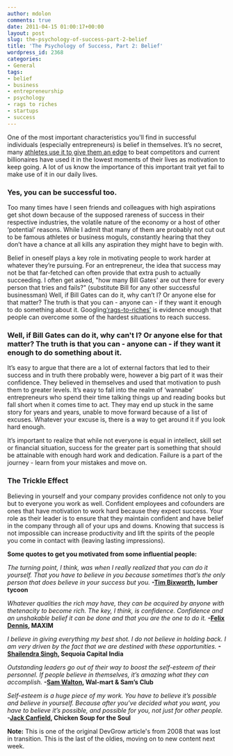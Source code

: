 ```yaml
---
author: mdolon
comments: true
date: 2011-04-15 01:00:17+00:00
layout: post
slug: the-psychology-of-success-part-2-belief
title: 'The Psychology of Success, Part 2: Belief'
wordpress_id: 2368
categories:
- General
tags:
- belief
- business
- entrepreneurship
- psychology
- rags to riches
- startups
- success
---
```


One of the most important characteristics you'll find in successful individuals (especially entrepreneurs) is belief in themselves. It’s no secret, many [athletes use it to give them an edge](http://swimming.about.com/od/swimmingmindtrainingtips/qt/believe_success.htm) to beat competitors and current billionaires have used it in the lowest moments of their lives as motivation to keep going. A lot of us know the importance of this important trait yet fail to make use of it in our daily lives.

### Yes, you can be successful too.

Too many times have I seen friends and colleagues with high aspirations get shot down because of the supposed rareness of success in their respective industries, the volatile nature of the economy or a host of other ‘potential’ reasons. While I admit that many of them are probably not cut out to be famous athletes or business moguls, constantly hearing that they don’t have a chance at all kills any aspiration they might have to begin with.

Belief in oneself plays a key role in motivating people to work harder at whatever they’re pursuing. For an entrepreneur, the idea that success may not be that far-fetched can often provide that extra push to actually succeeding. I often get asked, "how many Bill Gates' are out there for every person that tries and fails?" (substitute Bill for any other successful businessman) Well, if Bill Gates can do it, why can’t I? Or anyone else for that matter? The truth is that you can - anyone can - if they want it enough to do something about it. Googling[‘rags-to-riches’](http://www.google.com/search?hl=en&q=rags+to+riches&btnG=Google+Search&aq=f&oq=) is evidence enough that people can overcome some of the hardest situations to reach success.

### Well, if Bill Gates can do it, why can't I? Or anyone else for that matter? The truth is that you can - anyone can - if they want it enough to do something about it.

It’s easy to argue that there are a lot of external factors that led to their success and in truth there probably were, however a big part of it was their confidence. They believed in themselves and used that motivation to push them to greater levels. It’s easy to fall into the realm of ‘wannabe’ entrepreneurs who spend their time talking things up and reading books but fall short when it comes time to act. They may end up stuck in the same story for years and years, unable to move forward because of a list of excuses. Whatever your excuse is, there is a way to get around it if you look hard enough.

It’s important to realize that while not everyone is equal in intellect, skill set or financial situation, success for the greater part is something that should be attainable with enough hard work and dedication. Failure is a part of the journey - learn from your mistakes and move on.

### The Trickle Effect

Believing in yourself and your company provides confidence not only to you but to everyone you work as well. Confident employees and cofounders are ones that have motivation to work hard because they expect success. Your role as their leader is to ensure that they maintain confident and have belief in the company through all of your ups and downs. Knowing that success is not impossible can increase productivity and lift the spirits of the people you come in contact with (leaving lasting impressions).

**Some quotes to get you motivated from some influential people:**

_The turning point, I think, was when I really realized that you can do it yourself. That you have to believe in you because sometimes that’s the only person that does believe in your success but you._
**-[Tim Bixworth](http://www.forbes.com/2006/09/20/ent-manage_biz_06rich400_self_made_entrepreneurs_tim_blixseth.html), lumber tycoon**

_Whatever qualities the rich may have, they can be acquired by anyone with thetenacity to become rich. The key, I think, is confidence. Confidence and an unshakable belief it can be done and that you are the one to do it._
**-[Felix Dennis](http://en.wikipedia.org/wiki/Felix_Dennis), MAXIM**[](http://en.wikipedia.org/wiki/Felix_Dennis)

_I believe in giving everything my best shot. I do not believe in holding back. I am very driven by the fact that we are destined with these opportunities._
**-[Shailendra Singh](http://www.sequoiacapitaloperations.sg/people/shailendra-singh/), Sequoia Capital India**[](http://www.sequoiacapitaloperations.sg/people/shailendra-singh/)

_Outstanding leaders go out of their way to boost the self-esteem of their personnel. If people believe in themselves, it’s amazing what they can accomplish._
**-[Sam Walton](http://en.wikipedia.org/wiki/Sam_Walton), Wal-mart & Sam’s Club**

_Self-esteem is a huge piece of my work. You have to believe it’s possible and believe in yourself. Because after you’ve decided what you want, you have to believe it’s possible, and possible for you, not just for other people._
**-[Jack Canfield](http://en.wikipedia.org/wiki/Jack_Canfield), Chicken Soup for the Soul**

<div class="note">
  <strong>Note:</strong> This is one of the original DevGrow article's from 2008 that was lost in transition.  This is the last of the oldies, moving on to new content next week.
</div>